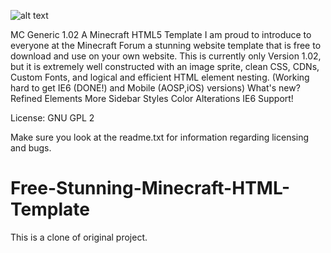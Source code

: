 ![alt text](https://github.com/angelusinferni/Free-Stunning-Minecraft-HTML-Template/raw/master/screen.png?raw=true)

MC Generic 1.02
A Minecraft HTML5 Template
I am proud to introduce to everyone at the Minecraft Forum a stunning website template that is free to download and use on your own website. This is currently only Version 1.02, but it is extremely well constructed with an image sprite, clean CSS, CDNs, Custom Fonts, and logical and efficient HTML element nesting.
(Working hard to get IE6 (DONE!) and Mobile (AOSP,iOS) versions)
What's new?
Refined Elements
More Sidebar Styles
Color Alterations
IE6 Support!

License: GNU GPL 2



Make sure you look at the readme.txt for information regarding licensing and bugs.

# Free-Stunning-Minecraft-HTML-Template
This is a clone of original project.
